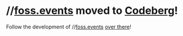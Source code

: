 # //[foss.events](https://foss.events/) moved to [Codeberg](https://codeberg.org/foss.events/foss-events-website)!

Follow the development of //[foss.events](http://foss.events/) [over there](https://codeberg.org/foss.events/foss-events-website)!
